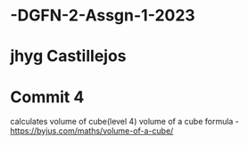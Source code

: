 # -DGFN-2-Assgn-1-2023
# jhyg Castillejos
# Commit 4
calculates volume of cube(level 4)
volume of a cube formula - https://byjus.com/maths/volume-of-a-cube/
